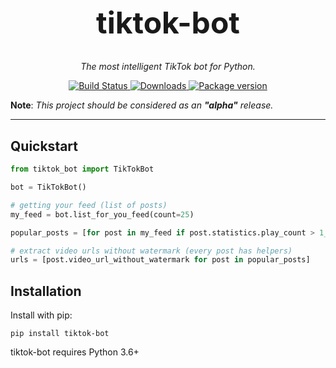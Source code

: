 <h1 align="center" style="font-size: 3rem;">
tiktok-bot
</h1>
<p align="center">
 <em>The most intelligent TikTok bot for Python.</em></p>

<p align="center">
<a href="https://travis-ci.org/sudoguy/tiktok_bot">
    <img src="https://travis-ci.org/sudoguy/tiktok_bot.svg?branch=master" alt="Build Status">
</a>
<a href="https://pepy.tech/project/tiktok-bot">
    <img src="https://pepy.tech/badge/tiktok-bot" alt="Downloads">
</a>
<a href="https://pypi.org/project/tiktok-bot/">
    <img src="https://badge.fury.io/py/tiktok-bot.svg" alt="Package version">
</a>
</p>


**Note**: *This project should be considered as an **"alpha"** release.*

---

## Quickstart

```python
from tiktok_bot import TikTokBot

bot = TikTokBot()

# getting your feed (list of posts)
my_feed = bot.list_for_you_feed(count=25)

popular_posts = [for post in my_feed if post.statistics.play_count > 1_000_000]

# extract video urls without watermark (every post has helpers)
urls = [post.video_url_without_watermark for post in popular_posts]
```

## Installation

Install with pip:

```shell
pip install tiktok-bot
```

tiktok-bot requires Python 3.6+
